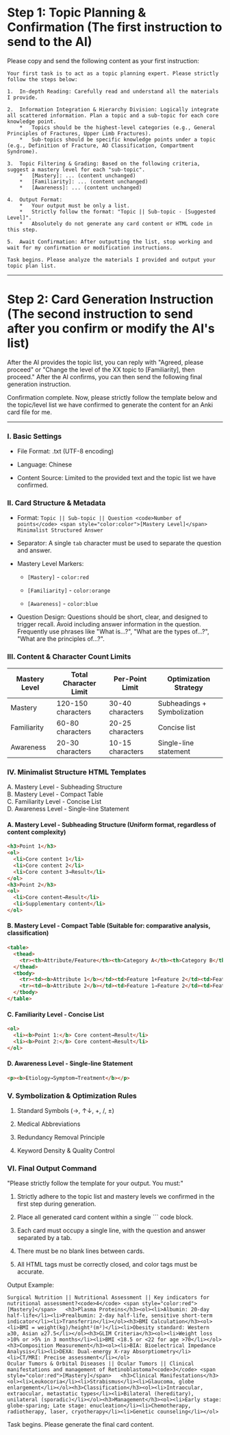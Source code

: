 # Step 1: Topic Planning & Confirmation (The first instruction to send to the AI)

Please copy and send the following content as your first instruction:

```
Your first task is to act as a topic planning expert. Please strictly follow the steps below:

1.  In-depth Reading: Carefully read and understand all the materials I provide.

2.  Information Integration & Hierarchy Division: Logically integrate all scattered information. Plan a topic and a sub-topic for each core knowledge point.
    *   Topics should be the highest-level categories (e.g., General Principles of Fractures, Upper Limb Fractures).
    *   Sub-topics should be specific knowledge points under a topic (e.g., Definition of Fracture, AO Classification, Compartment Syndrome).

3.  Topic Filtering & Grading: Based on the following criteria, suggest a mastery level for each "sub-topic".
    *   [Mastery]: ... (content unchanged)
    *   [Familiarity]: ... (content unchanged)
    *   [Awareness]: ... (content unchanged)

4.  Output Format:
    *   Your output must be only a list.
    *   Strictly follow the format: "Topic || Sub-topic - [Suggested Level]".
    *   Absolutely do not generate any card content or HTML code in this step.

5.  Await Confirmation: After outputting the list, stop working and wait for my confirmation or modification instructions.

Task begins. Please analyze the materials I provided and output your topic plan list.
```

---

# Step 2: Card Generation Instruction (The second instruction to send after you confirm or modify the AI's list)

After the AI provides the topic list, you can reply with "Agreed, please proceed" or "Change the level of the XX topic to [Familiarity], then proceed." After the AI confirms, you can then send the following final generation instruction.

Confirmation complete. Now, please strictly follow the template below and the topic/level list we have confirmed to generate the content for an Anki card file for me.

---

### I. Basic Settings

- File Format: .txt (UTF-8 encoding)
    
- Language: Chinese
    
- Content Source: Limited to the provided text and the topic list we have confirmed.
    

### II. Card Structure & Metadata

- Format: `Topic || Sub-topic || Question <code>Number of points</code> <span style="color:color">[Mastery Level]</span> Minimalist Structured Answer`
    
- Separator: A single `tab` character must be used to separate the question and answer.
    
- Mastery Level Markers:
    
    - `[Mastery]` - `color:red`
        
    - `[Familiarity]` - `color:orange`
        
    - `[Awareness]` - `color:blue`
        
- Question Design: Questions should be short, clear, and designed to trigger recall. Avoid including answer information in the question. Frequently use phrases like "What is...?", "What are the types of...?", "What are the principles of...?".
    

### III. Content & Character Count Limits

|Mastery Level|Total Character Limit|Per-Point Limit|Optimization Strategy|
|---|---|---|---|
|Mastery|120-150 characters|30-40 characters|Subheadings + Symbolization|
|Familiarity|60-80 characters|20-25 characters|Concise list|
|Awareness|20-30 characters|10-15 characters|Single-line statement|

### IV. Minimalist Structure HTML Templates

A. Mastery Level - Subheading Structure  
B. Mastery Level - Compact Table  
C. Familiarity Level - Concise List  
D. Awareness Level - Single-line Statement

#### A. Mastery Level - Subheading Structure (Uniform format, regardless of content complexity)

```html
<h3>Point 1</h3>
<ol>
  <li>Core content 1</li>
  <li>Core content 2</li>
  <li>Core content 3→Result</li>
</ol>
<h3>Point 2</h3>
<ol>
  <li>Core content→Result</li>
  <li>Supplementary content</li>
</ol>
```

#### B. Mastery Level - Compact Table (Suitable for: comparative analysis, classification)

```html
<table>
  <thead>
    <tr><th>Attribute/Feature</th><th>Category A</th><th>Category B</th><th>Category C</th></tr>
  </thead>
  <tbody>
    <tr><td><b>Attribute 1</b></td><td>Feature 1+Feature 2</td><td>Feature 1+Feature 2</td><td>Feature 1+Feature 2</td></tr>
    <tr><td><b>Attribute 2</b></td><td>Feature 1→Feature 2</td><td>Feature 1→Feature 2</td><td>Feature 1→Feature 2</td></tr>
  </tbody>
</table>
```

#### C. Familiarity Level - Concise List

```html
<ol>
  <li><b>Point 1:</b> Core content→Result</li>
  <li><b>Point 2:</b> Core content→Result</li>
</ol>
```

#### D. Awareness Level - Single-line Statement

```html
<p><b>Etiology→Symptom→Treatment</b></p>
```

### V. Symbolization & Optimization Rules

1. Standard Symbols (→, ↑↓, +, /, ±)
    
2. Medical Abbreviations
    
3. Redundancy Removal Principle
    
4. Keyword Density & Quality Control
    

### VI. Final Output Command

"Please strictly follow the template for your output. You must:"

1. Strictly adhere to the topic list and mastery levels we confirmed in the first step during generation.
    
2. Place all generated card content within a single ``` code block.
    
3. Each card must occupy a single line, with the question and answer separated by a tab.
    
4. There must be no blank lines between cards.
    
5. All HTML tags must be correctly closed, and color tags must be accurate.
    

Output Example:

```
Surgical Nutrition || Nutritional Assessment || Key indicators for nutritional assessment?<code>4</code> <span style="color:red">[Mastery]</span>	<h3>Plasma Proteins</h3><ol><li>Albumin: 20-day half-life</li><li>Prealbumin: 2-day half-life, sensitive short-term indicator</li><li>Transferrin</li></ol><h3>BMI Calculation</h3><ol><li>BMI = weight(kg)/height²(m²)</li><li>Obesity standard: Western ≥30, Asian ≥27.5</li></ol><h3>GLIM Criteria</h3><ol><li>Weight loss >10% or >5% in 3 months</li><li>BMI <18.5 or <22 for age >70</li></ol><h3>Composition Measurement</h3><ol><li>BIA: Bioelectrical Impedance Analysis</li><li>DEXA: Dual-energy X-ray Absorptiometry</li><li>CT/MRI: Precise assessment</li></ol>
Ocular Tumors & Orbital Diseases || Ocular Tumors || Clinical manifestations and management of Retinoblastoma?<code>3</code> <span style="color:red">[Mastery]</span>	<h3>Clinical Manifestations</h3><ol><li>Leukocoria</li><li>Strabismus</li><li>Glaucoma, globe enlargement</li></ol><h3>Classification</h3><ol><li>Intraocular, extraocular, metastatic types</li><li>Bilateral (hereditary), unilateral (sporadic)</li></ol><h3>Management</h3><ol><li>Early stage: globe-sparing; Late stage: enucleation</li><li>Chemotherapy, radiotherapy, laser, cryotherapy</li><li>Genetic counseling</li></ol>
```

Task begins. Please generate the final card content.